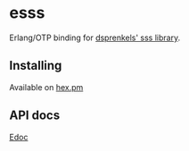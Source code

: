 esss
=====

Erlang/OTP binding for [dsprenkels' sss library](https://github.com/dsprenkels/sss).

Installing
----------

Available on [hex.pm](https://hex.pm/packages/esss)

API docs
--------

[Edoc](https://arekinath.github.io/esss/index.html)
